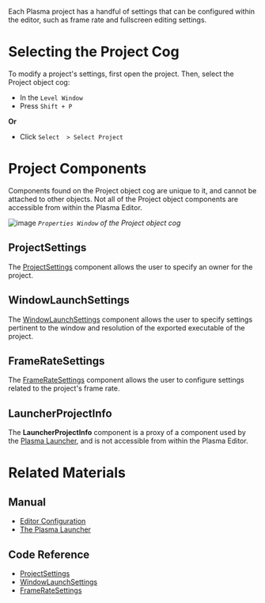 Each Plasma project has a handful of settings that can be configured within the editor, such as frame rate and fullscreen editing settings.

 #  Selecting the Project Cog

To modify a project's settings, first open the project. Then, select the Project object cog:

 - In the `Level Window`
  - Press `Shift + P`

**Or**

 - Click `Select  > Select Project`

 #  Project Components

Components found on the Project object cog are unique to it, and cannot be attached to other objects. Not all of the Project object components are accessible from within the Plasma Editor.



![image](https://media.githubusercontent.com/media/dragonCASTjosh/ZeroFiles/master/doc_files/66359.png) *`Properties Window` of the Project object cog*


 ##  ProjectSettings

The [ ProjectSettings](https://github.com/PlasmaEngine/PlasmaDocs/blob/master/code_reference/class_reference/projectsettings.markdown) component allows the user to specify an owner for the project.

 ##  WindowLaunchSettings

The [ WindowLaunchSettings](https://github.com/PlasmaEngine/PlasmaDocs/blob/master/code_reference/class_reference/windowlaunchsettings.markdown) component allows the user to specify settings pertinent to the window and resolution of the exported executable of the project.

 ##  FrameRateSettings

The [ FrameRateSettings](https://github.com/PlasmaEngine/PlasmaDocs/blob/master/code_reference/class_reference/frameratesettings.markdown) component allows the user to configure settings related to the project's frame rate.

 ##  LauncherProjectInfo

The **LauncherProjectInfo** component is a proxy of a component used by the [ Plasma Launcher](https://github.com/PlasmaEngine/PlasmaDocs/blob/master/plasma_editor_documentation/plasmamanual/editor/launcher.markdown), and is not accessible from within the Plasma Editor.

 #  Related Materials

 ##  Manual
- [Editor Configuration](https://github.com/PlasmaEngine/PlasmaDocs/blob/master/plasma_editor_documentation/plasmamanual/editor/editor_configuration.markdown)
- [ The Plasma Launcher](https://github.com/PlasmaEngine/PlasmaDocs/blob/master/plasma_editor_documentation/plasmamanual/editor/launcher.markdown)

 ##  Code Reference
- [ ProjectSettings](https://github.com/PlasmaEngine/PlasmaDocs/blob/master/code_reference/class_reference/projectsettings.markdown)
- [ WindowLaunchSettings](https://github.com/PlasmaEngine/PlasmaDocs/blob/master/code_reference/class_reference/windowlaunchsettings.markdown)
- [ FrameRateSettings](https://github.com/PlasmaEngine/PlasmaDocs/blob/master/code_reference/class_reference/frameratesettings.markdown) 

 